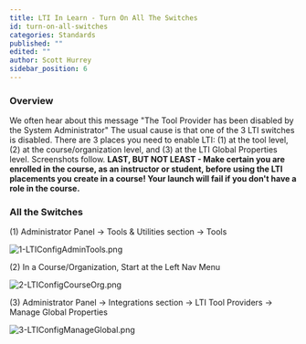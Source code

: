 ```yaml
---
title: LTI In Learn - Turn On All The Switches
id: turn-on-all-switches
categories: Standards
published: ""
edited: ""
author: Scott Hurrey
sidebar_position: 6
---
```

<VersioningTracker frontMatter={frontMatter}/>

### Overview

We often hear about this message "The Tool Provider has been disabled by the System Administrator" The usual cause is that one of the 3 LTI switches is disabled. There are 3 places you need to enable LTI: (1) at the tool level, (2) at the course/organization level, and (3) at the LTI Global Properties level. Screenshots follow. **LAST, BUT NOT LEAST - Make certain you are enrolled in the course, as an instructor or student, before using the LTI placements you create in a course! Your launch will fail if you don't have a role in the course.**

### All the Switches

(1) Administrator Panel -> Tools & Utilities section -> Tools

![1-LTIConfigAdminTools.png](/assets/img/turn-on-all-switches-1.png)

(2) In a Course/Organization, Start at the Left Nav Menu

![2-LTIConfigCourseOrg.png](/assets/img/turn-on-all-switches-2.png)

(3) Administrator Panel -> Integrations section -> LTI Tool Providers -> Manage Global Properties

![3-LTIConfigManageGlobal.png](/assets/img/turn-on-all-switches-3.png)
<AuthorBox frontMatter={frontMatter}/>
